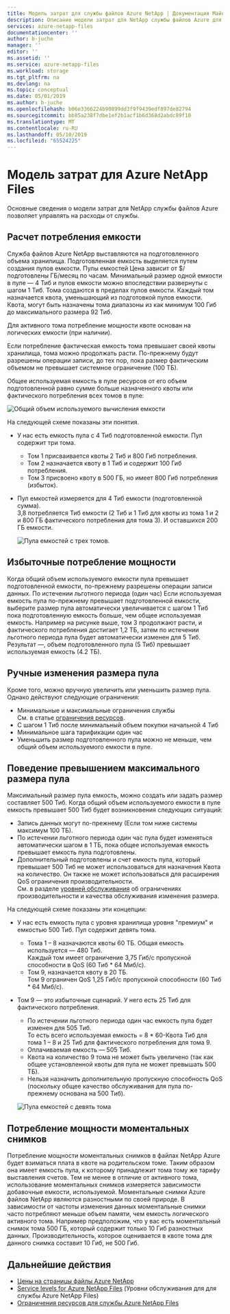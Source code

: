 ```yaml
---
title: Модель затрат для службы файлов Azure NetApp | Документация Майкрософт
description: Описание модели затрат для NetApp службы файлов Azure для управления расходы от службы.
services: azure-netapp-files
documentationcenter: ''
author: b-juche
manager: ''
editor: ''
ms.assetid: ''
ms.service: azure-netapp-files
ms.workload: storage
ms.tgt_pltfrm: na
ms.devlang: na
ms.topic: conceptual
ms.date: 05/01/2019
ms.author: b-juche
ms.openlocfilehash: b06e3366224b90899dd3f9f9439edf897de82794
ms.sourcegitcommit: bb85a238f7dbe1ef2b1acf1b6d368d2abdc89f10
ms.translationtype: MT
ms.contentlocale: ru-RU
ms.lasthandoff: 05/10/2019
ms.locfileid: "65524225"
---
```

# <a name="cost-model-for-azure-netapp-files"></a>Модель затрат для Azure NetApp Files 

Основные сведения о модели затрат для NetApp службы файлов Azure позволяет управлять на расходы от службы.

## <a name="calculation-of-capacity-consumption"></a>Расчет потребления емкости

Служба файлов Azure NetApp выставляются на подготовленного объема хранилища.  Подготовленная емкость выделяется путем создания пулов емкости.  Пулы емкостей Цена зависит от $/ подготовлены ГБ/месяц по часам. Минимальный размер одной емкости в пуле — 4 Тиб и пулов емкости можно впоследствии развернуты с шагом 1 Тиб. Тома создаются в пределах пулов емкости.  Каждый том назначается квота, уменьшающий из подготовкой пулов емкости. Квота, могут быть назначены тома диапазоны из как минимум 100 Гиб до максимального размера 92 Тиб.  

Для активного тома потребление мощности квоте основан на логических емкости (при наличии).

Если потребление фактическая емкость тома превышает своей квоты хранилища, тома можно продолжать расти. По-прежнему будут разрешены операции записи, до тех пор, пока размер фактическим объемом не превышает системное ограничение (100 ТБ).  

Общее используемая емкость в пуле ресурсов от его объем подготовленной равно сумме больше назначенного квоты или фактического потребления всех томов в пуле: 

   ![Общий объем используемого вычисления емкости](../media/azure-netapp-files/azure-netapp-files-total-used-capacity.png)

На следующей схеме показаны эти понятия.  
* У нас есть емкость пула с 4 Тиб подготовленной емкости.  Пул содержит три тома.  
    * Том 1 присваивается квоты 2 Тиб и 800 Гиб потребления.  
    * Том 2 назначается квоту в 1 Тиб и содержит 100 Гиб потребления.  
    * Том 3 присвоено квоту в 500 ГБ, но имеет 800 Гиб потребления (избыток).  
* Пул емкостей измеряется для 4 Тиб емкости (подготовленной сумма).  
    3,8 потребляется Тиб емкости (2 Тиб и 1 Тиб для квоты из тома 1 и 2 и 800 ГБ фактического потребления для тома 3). И оставшихся 200 ГБ емкости.

   ![Пула емкостей с трех томов.](../media/azure-netapp-files/azure-netapp-files-capacity-pool-with-three-vols.png)

## <a name="overage-in-capacity-consumption"></a>Избыточные потребление мощности  

Когда общий объем используемого емкости пула превышает подготовленной емкости, по-прежнему разрешены операции записи данных.  По истечении льготного периода (один час) Если используемая емкость пула по-прежнему превышает подготовленной емкости, выберите размер пула автоматически увеличивается с шагом 1 Тиб пока подготовленную емкость больше, чем общее используемая емкость.  Например на рисунке выше, том 3 продолжают расти, и фактического потребления достигает 1,2 ТБ, затем по истечении льготного периода пула будет автоматически изменен для 5 Тиб.  Результат —, объем подготовленного пула (5 Тиб) превышает используемая емкость (4.2 ТБ).  

## <a name="manual-changes-of-the-pool-size"></a>Ручные изменения размера пула  

Кроме того, можно вручную увеличить или уменьшить размер пула. Однако действуют следующие ограничения:
* Минимальные и максимальные ограничения службы  
    См. в статье [ограничения ресурсов](azure-netapp-files-resource-limits.md).
* С шагом 1 Тиб после минимальный объем покупки начальной 4 Тиб
* Минимальное шага тарификации один час
* Уменьшить размер подготовленного пула можно не меньше, чем общий объем используемого емкости в пуле.

## <a name="behavior-of-maximum-size-pool-overage"></a>Поведение превышением максимального размера пула   

Максимальный размер пула емкость, можно создать или задать размер составляет 500 Тиб.  Когда общий объем используемого емкости в пуле емкость превышает 500 Тиб будет возникновения следующих ситуаций:
* Запись данных могут по-прежнему (Если том ниже системы максимум 100 ТБ).
* По истечении льготного периода один час пула будет изменяться автоматически шагом в 1 ТБ, пока общее используемая емкость превышает емкость пула подготовлены.
* Дополнительный подготовлены и счет емкость пула, который превышает 500 Тиб не может использоваться для назначения Квота на количество. Он также не может использоваться для расширения QoS ограничения производительности.  
    См. в разделе [уровней обслуживания](azure-netapp-files-service-levels.md) об ограничениях производительности и качества обслуживания изменения размера.

На следующей схеме показаны эти концепции:
* У нас есть емкость пула с уровня хранилища уровня "премиум" и емкостью 500 Тиб. Пул содержит девять тома.
    * Тома 1 – 8 назначаются квоты 60 ТБ.  Общая емкость используется — 480 Тиб.  
        Каждый том имеет ограничение 3,75 Гиб/с пропускной способности в QoS (60 Тиб * 64 Миб/с).  
    * Том 9, назначается квоту в 20 ТБ.  
        Том 9 ограничен QoS 1,25 Гиб/с пропускной способности (60 Тиб * 64 Миб/с).
* Том 9 — это избыточные сценарий. У него есть 25 Тиб для фактического потребления.  
    * По истечении льготного периода один час емкость пула будет изменен для 505 Тиб.  
        То есть всего используемая емкость = 8 * 60-Квота Тиб для тома 1 – 8 и 25 Тиб для фактического потребления для тома 9.
    * Оплачиваемая емкость — 505 Тиб.
    * Квота на количество 9 тома не может быть увеличено (так как общее установленной квоты для пула не может превышать 500 ТБ).
    * Нельзя назначить дополнительную пропускную способность QoS (поскольку общее качество обслуживания для пула по-прежнему основана на 500 Тиб).

   ![Пула емкостей с девять тома](../media/azure-netapp-files/azure-netapp-files-capacity-pool-with-nine-vols.png)

## <a name="capacity-consumption-of-snapshots"></a>Потребление мощности моментальных снимков 

Потребление мощности моментальных снимков в файлах NetApp Azure будет взиматься плата в квоте на родительском томе.  Таким образом она имеет емкость пула, к которому принадлежит тома тому же тарифу выставления счетов.  Тем не менее в отличие от активного тома, использование моментальных снимков измеряется зависимости добавочные емкости, используемой.  Моментальные снимки Azure файлов NetApp являются разностными по своей природе. В зависимости от частоты изменения данных моментальные снимки часто потребляют меньше объем памяти, чем емкость логического активного тома. Например предположим, что у вас есть моментальный снимок тома 500 ГБ, который содержит только 10 Гиб разностных данных. Производительность, которое оценивается в квоте тома для данного снимка составит 10 Гиб, не 500 Гиб. 

## <a name="next-steps"></a>Дальнейшие действия

* [Цены на страницы файлы Azure NetApp](https://azure.microsoft.com/pricing/details/storage/netapp/)
* [Service levels for Azure NetApp Files](azure-netapp-files-service-levels.md) (Уровни обслуживания для для службы Azure NetApp Files)
* [Ограничения ресурсов для службы Azure NetApp Files](azure-netapp-files-resource-limits.md)
